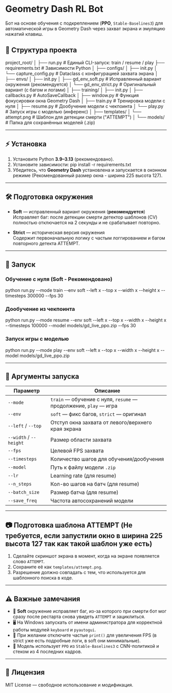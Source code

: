 # Geometry Dash RL Bot

Бот на основе обучения с подкреплением (**PPO**, `Stable-Baselines3`) для автоматической игры в Geometry Dash через захват экрана и эмуляцию нажатий клавиш.

## 📂 Структура проекта

project_root/
│
├── run.py # Единый CLI-запуск: train / resume / play
├── requirements.txt # Зависимости Python
│
├── configs/
│ ├── init.py
│ └── capture_config.py # Dataclass с конфигурацией захвата экрана
│
├── envs/
│ ├── init.py
│ ├── gd_env_soft.py # Исправленный вариант окружения (рекомендуется)
│ └── gd_env_strict.py # Оригинальный вариант (с багом и логами)
│
├── training/
│ ├── init.py
│ ├── callbacks.py # AutoSaveCallback
│ ├── window.py # Функция фокусировки окна Geometry Dash
│ ├── train.py # Тренировка модели с нуля
│ ├── resume.py # Дообучение модели с чекпоинта
│ └── play.py # Запуск игры с моделью (инференс)
│
├── templates/
│ └── attempt.png # Шаблон для детекции смерти ("ATTEMPT")
│
└── models/ # Папка для сохранённых моделей (.zip)

---

## ⚡ Установка

1. Установите Python **3.9–3.13** (рекомендовано).
2. Установите зависимости:
    pip install -r requirements.txt
3. Убедитесь, что **Geometry Dash** установлена и запускается в оконном режиме (Рекомендованный размер окна - ширина 225 высота 127).

---

## 🛠 Подготовка окружения

- **Soft** — исправленный вариант окружения (**рекомендуется**)  
  Исправляет баг: после детекции смерти детектор шаблонов (CV) полностью отключается на 2 секунды и не срабатывает повторно.

- **Strict** — историческая версия окружения  
  Содержит первоначальную логику с частым логгированием и багом повторного детекта ATTEMPT.

---

## 🚀 Запуск

### Обучение с нуля (Soft - Рекомендовано)

python run.py --mode train --env soft --left x --top x --width x --height x --timesteps 300000 --fps 30

### Дообучение из чекпоинта

python run.py --mode resume --env soft --left x --top x --width x --height x --timesteps 100000 --model models/gd_live_ppo.zip --fps 30

### Запуск игры с моделью

python run.py --mode play --env soft --left x --top x --width x --height x --model models/gd_live_ppo.zip

---

## 📌 Аргументы запуска

| Параметр             | Описание |
|----------------------|----------|
| `--mode`             | `train` — обучение с нуля, `resume` — продолжение, `play` — игра |
| `--env`              | `soft` — фикс багов, `strict` — оригинал |
| `--left` / `--top`   | Отступ окна захвата от левого/верхнего края экрана |
| `--width` / `--height` | Размер области захвата |
| `--fps`              | Целевой FPS захвата |
| `--timesteps`        | Количество шагов для обучения/дообучения |
| `--model`            | Путь к файлу модели `.zip` |
| `--lr`               | Learning rate (для resume) |
| `--n_steps`          | Кол-во шагов на батч (для resume) |
| `--batch_size`       | Размер батча (для resume) |
| `--save_freq`        | Частота автосохранений модели |

---

## 📷 Подготовка шаблона ATTEMPT (Не требуется, если запустили окно в ширина 225 высота 127 так как такой шаблон уже есть)

1. Сделайте скриншот экрана в момент, когда на экране появляется слово `ATTEMPT`.
2. Cохраните её как `templates/attempt.png`.
3. Разрешение должно совпадать с тем, что используется для шаблонного поиска в коде.

---

## ⚠ Важные замечания

- 📌 **Soft** окружение исправляет баг, из-за которого при смерти бот мог сразу после рестарта снова увидеть `ATTEMPT` и зациклиться.
- 🖥 На Windows запускать от имени администратора для корректной работы модулей `keyboard` и `pyautogui`.
- 🎯 При желании отключите частые `print()` для увеличения FPS (в strict уже есть подробные логи, в soft они минимальные).
- 🧠 Модель использует `PPO` из `Stable-Baselines3` с CNN-политикой и стеком из 4 последних кадров.

---

## 📜 Лицензия
MIT License — свободное использование и модификация.
